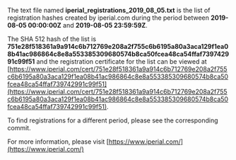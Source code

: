 The text file named **iperial_registrations_2019_08_05.txt** is the list of registration hashes created by iperial.com during the period between **2019-08-05 00:00:00Z** and **2019-08-05 23:59:59Z**.

The SHA 512 hash of the list is **751e28f518361a9a914c6b712769e208a2f755c6b6195a80a3aca129f1ea08b41ac986864c8e8a553385309680574b8ca50fcea48ca54ffaf739742991c99f51** and the registration certificate for the list can be viewed at [https://www.iperial.com/cert/751e28f518361a9a914c6b712769e208a2f755c6b6195a80a3aca129f1ea08b41ac986864c8e8a553385309680574b8ca50fcea48ca54ffaf739742991c99f51](https://www.iperial.com/cert/751e28f518361a9a914c6b712769e208a2f755c6b6195a80a3aca129f1ea08b41ac986864c8e8a553385309680574b8ca50fcea48ca54ffaf739742991c99f51).

To find registrations for a different period, please see the corresponding commit.

For more information, please visit [https://www.iperial.com/](https://www.iperial.com/)
